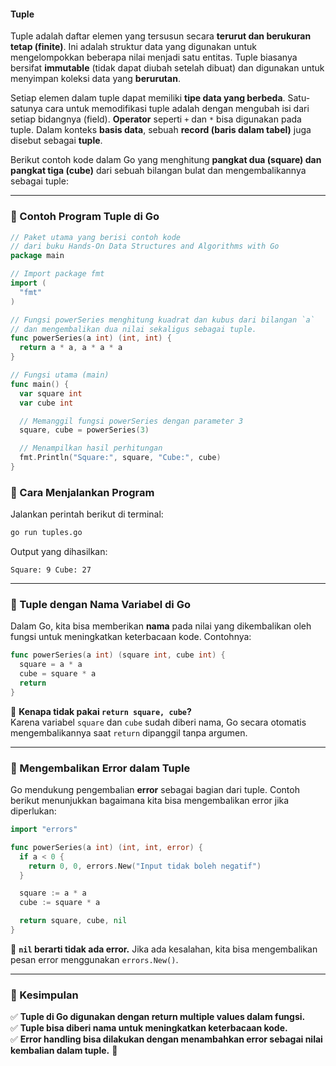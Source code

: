 #### **Tuple**  
Tuple adalah daftar elemen yang tersusun secara **terurut dan berukuran tetap (finite)**. Ini adalah struktur data yang digunakan untuk mengelompokkan beberapa nilai menjadi satu entitas. Tuple biasanya bersifat **immutable** (tidak dapat diubah setelah dibuat) dan digunakan untuk menyimpan koleksi data yang **berurutan**.  

Setiap elemen dalam tuple dapat memiliki **tipe data yang berbeda**. Satu-satunya cara untuk memodifikasi tuple adalah dengan mengubah isi dari setiap bidangnya (field). **Operator** seperti `+` dan `*` bisa digunakan pada tuple. Dalam konteks **basis data**, sebuah **record (baris dalam tabel)** juga disebut sebagai **tuple**.  

Berikut contoh kode dalam Go yang menghitung **pangkat dua (square) dan pangkat tiga (cube)** dari sebuah bilangan bulat dan mengembalikannya sebagai tuple:  

---

### **📌 Contoh Program Tuple di Go**
```go
// Paket utama yang berisi contoh kode
// dari buku Hands-On Data Structures and Algorithms with Go
package main

// Import package fmt
import (
  "fmt"
)

// Fungsi powerSeries menghitung kuadrat dan kubus dari bilangan `a`
// dan mengembalikan dua nilai sekaligus sebagai tuple.
func powerSeries(a int) (int, int) {
  return a * a, a * a * a
}

// Fungsi utama (main)
func main() {
  var square int
  var cube int

  // Memanggil fungsi powerSeries dengan parameter 3
  square, cube = powerSeries(3)

  // Menampilkan hasil perhitungan
  fmt.Println("Square:", square, "Cube:", cube)
}
```
### **📌 Cara Menjalankan Program**
Jalankan perintah berikut di terminal:  
```sh
go run tuples.go
```
Output yang dihasilkan:  
```
Square: 9 Cube: 27
```
---

### **📌 Tuple dengan Nama Variabel di Go**
Dalam Go, kita bisa memberikan **nama** pada nilai yang dikembalikan oleh fungsi untuk meningkatkan keterbacaan kode. Contohnya:  
```go
func powerSeries(a int) (square int, cube int) {
  square = a * a
  cube = square * a
  return
}
```
📌 **Kenapa tidak pakai `return square, cube`?**  
Karena variabel `square` dan `cube` sudah diberi nama, Go secara otomatis mengembalikannya saat `return` dipanggil tanpa argumen.

---

### **📌 Mengembalikan Error dalam Tuple**
Go mendukung pengembalian **error** sebagai bagian dari tuple. Contoh berikut menunjukkan bagaimana kita bisa mengembalikan error jika diperlukan:  
```go
import "errors"

func powerSeries(a int) (int, int, error) {
  if a < 0 {
    return 0, 0, errors.New("Input tidak boleh negatif")
  }

  square := a * a
  cube := square * a

  return square, cube, nil
}
```
📌 **`nil` berarti tidak ada error.** Jika ada kesalahan, kita bisa mengembalikan pesan error menggunakan `errors.New()`.  

---

### **📌 Kesimpulan**
✅ **Tuple di Go digunakan dengan return multiple values dalam fungsi.**  
✅ **Tuple bisa diberi nama untuk meningkatkan keterbacaan kode.**  
✅ **Error handling bisa dilakukan dengan menambahkan error sebagai nilai kembalian dalam tuple.** 🚀
